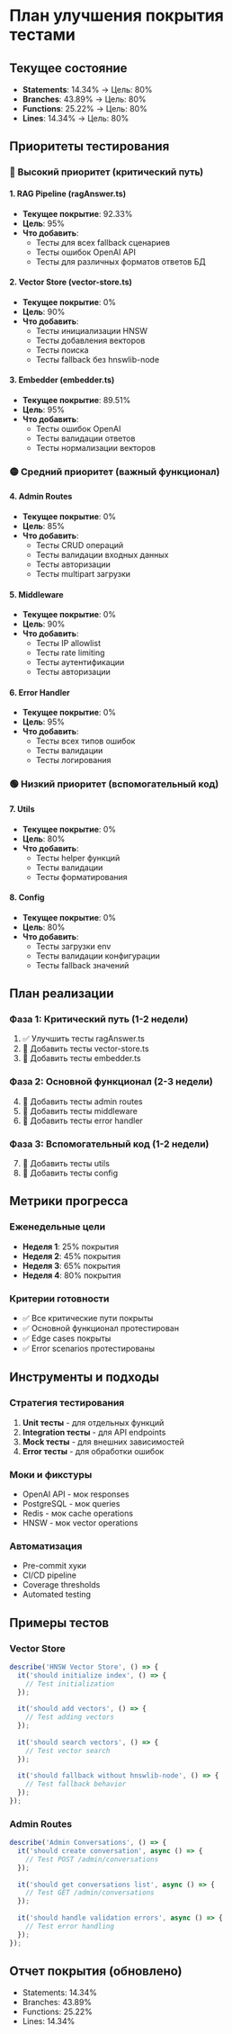 # План улучшения покрытия тестами

## Текущее состояние

- **Statements**: 14.34% → Цель: 80%
- **Branches**: 43.89% → Цель: 80%
- **Functions**: 25.22% → Цель: 80%
- **Lines**: 14.34% → Цель: 80%

## Приоритеты тестирования

### 🔴 Высокий приоритет (критический путь)

#### 1. RAG Pipeline (ragAnswer.ts)
- **Текущее покрытие**: 92.33%
- **Цель**: 95%
- **Что добавить**:
  - Тесты для всех fallback сценариев
  - Тесты ошибок OpenAI API
  - Тесты для различных форматов ответов БД

#### 2. Vector Store (vector-store.ts)
- **Текущее покрытие**: 0%
- **Цель**: 90%
- **Что добавить**:
  - Тесты инициализации HNSW
  - Тесты добавления векторов
  - Тесты поиска
  - Тесты fallback без hnswlib-node

#### 3. Embedder (embedder.ts)
- **Текущее покрытие**: 89.51%
- **Цель**: 95%
- **Что добавить**:
  - Тесты ошибок OpenAI
  - Тесты валидации ответов
  - Тесты нормализации векторов

### 🟡 Средний приоритет (важный функционал)

#### 4. Admin Routes
- **Текущее покрытие**: 0%
- **Цель**: 85%
- **Что добавить**:
  - Тесты CRUD операций
  - Тесты валидации входных данных
  - Тесты авторизации
  - Тесты multipart загрузки

#### 5. Middleware
- **Текущее покрытие**: 0%
- **Цель**: 90%
- **Что добавить**:
  - Тесты IP allowlist
  - Тесты rate limiting
  - Тесты аутентификации
  - Тесты авторизации

#### 6. Error Handler
- **Текущее покрытие**: 0%
- **Цель**: 95%
- **Что добавить**:
  - Тесты всех типов ошибок
  - Тесты валидации
  - Тесты логирования

### 🟢 Низкий приоритет (вспомогательный код)

#### 7. Utils
- **Текущее покрытие**: 0%
- **Цель**: 80%
- **Что добавить**:
  - Тесты helper функций
  - Тесты валидации
  - Тесты форматирования

#### 8. Config
- **Текущее покрытие**: 0%
- **Цель**: 80%
- **Что добавить**:
  - Тесты загрузки env
  - Тесты валидации конфигурации
  - Тесты fallback значений

## План реализации

### Фаза 1: Критический путь (1-2 недели)
1. ✅ Улучшить тесты ragAnswer.ts
2. 🔄 Добавить тесты vector-store.ts
3. 🔄 Добавить тесты embedder.ts

### Фаза 2: Основной функционал (2-3 недели)
4. 🔄 Добавить тесты admin routes
5. 🔄 Добавить тесты middleware
6. 🔄 Добавить тесты error handler

### Фаза 3: Вспомогательный код (1-2 недели)
7. 🔄 Добавить тесты utils
8. 🔄 Добавить тесты config

## Метрики прогресса

### Еженедельные цели
- **Неделя 1**: 25% покрытия
- **Неделя 2**: 45% покрытия
- **Неделя 3**: 65% покрытия
- **Неделя 4**: 80% покрытия

### Критерии готовности
- ✅ Все критические пути покрыты
- ✅ Основной функционал протестирован
- ✅ Edge cases покрыты
- ✅ Error scenarios протестированы

## Инструменты и подходы

### Стратегия тестирования
1. **Unit тесты** - для отдельных функций
2. **Integration тесты** - для API endpoints
3. **Mock тесты** - для внешних зависимостей
4. **Error тесты** - для обработки ошибок

### Моки и фикстуры
- OpenAI API - мок responses
- PostgreSQL - мок queries
- Redis - мок cache operations
- HNSW - мок vector operations

### Автоматизация
- Pre-commit хуки
- CI/CD pipeline
- Coverage thresholds
- Automated testing

## Примеры тестов

### Vector Store
```typescript
describe('HNSW Vector Store', () => {
  it('should initialize index', () => {
    // Test initialization
  });
  
  it('should add vectors', () => {
    // Test adding vectors
  });
  
  it('should search vectors', () => {
    // Test vector search
  });
  
  it('should fallback without hnswlib-node', () => {
    // Test fallback behavior
  });
});
```

### Admin Routes
```typescript
describe('Admin Conversations', () => {
  it('should create conversation', async () => {
    // Test POST /admin/conversations
  });
  
  it('should get conversations list', async () => {
    // Test GET /admin/conversations
  });
  
  it('should handle validation errors', async () => {
    // Test error handling
  });
});
```

## Отчет покрытия (обновлено)
- Statements: 14.34%
- Branches: 43.89%
- Functions: 25.22%
- Lines: 14.34%
